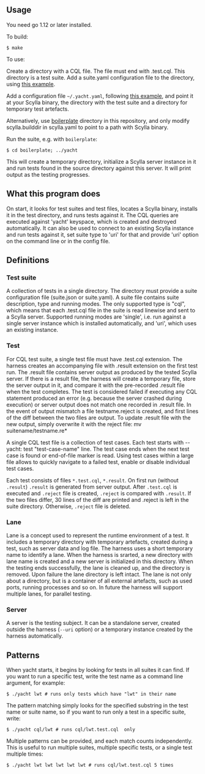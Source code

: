 Usage
-----

You need go 1.12 or later installed.

To build:

    $ make

To use:

Create a directory with a CQL file. The file must end with .test.cql. 
This directory is a test suite. Add a suite.yaml configuration file to the
directory, using [this example](https://github.com/kostja/yacht/blob/master/example.suite.yaml).

Add a configuration file `~/.yacht.yaml`, following [this example](https://github.com/kostja/yacht/blob/master/example.yacht.yaml), 
and point it at your Scylla binary, the directory with the test suite and a
directory for temporary test artefacts.

Alternatively, use [boilerplate](https://github.com/kostja/yacht/blob/master/boilerplate) 
directory in this repository, and only modify scylla.builddir in scylla.yaml to 
point to a path with Scylla binary.

Run the suite, e.g. with `boilerplate`:

    $ cd boilerplate; ../yacht

This will create a temporary directory, initialize a Scylla server instance
in it and run tests found in the source directory against this server. It
will print output as the testing progresses.

What this program does
----------------------

On start, it looks for test suites and test files, locates a Scylla binary,
installs it in the test directory, and runs tests against it.
The CQL queries are executed against 'yacht' keyspace, which is created
and destroyed automatically.
It can also be used to connect to an existing Scylla instance and run tests
against it, set suite type to 'uri' for that and provide 'uri' option
on the command line or in the config file.

## Definitions

### Test suite

A collection of tests in a single directory. The directory must provide a
suite configuration file (suite.json or suite.yaml). A suite file
contains suite description, type and running modes.
The only supported type is "cql", which means that each .test.cql file in
the suite is read linewise and sent to a Scylla server. Supported
running modes are 'single', i.e. run against a single server instance
which is installed automatically, and 'uri', which uses an existing
instance.

### Test

For CQL test suite, a single test file must have .test.cql extension.
The harness creates an accompanying file with .result extension on the first
test run. The .result file contains server output as produced by the tested
Scylla server. If there
is a result file, the harness will create a temporary file, store the server
output in it, and compare it with the pre-recorded .result file when the
test completes. The test is considered failed if executing any CQL statement
produced an error (e.g.  because the server crashed during execution) or server
output does not match one recorded in .result file. In the event of output
mismatch a file testname.reject is created, and first lines of the diff
between the two files are output. To update .result file with the new
output, simply overwrite it with the reject file:
    mv suitename/testname.re*

A single CQL test file is a collection of test cases. Each test starts with
-- yacht: test "test-case-name" line. The test case ends when the next test
case is found or end-of-file marker is read. Using test cases within a large
file allows to quickly navigate to a failed test, enable or disable
individual test cases.

Each test consists of files `*.test.cql`, `*.result`.
On first run (without `.result`) `.result` is generated from server output.
After `.test.cql` is executed and `.reject` file is created, `.reject` is
compared with `.result`. If the two files differ, 30 lines of the diff
are printed and .reject is left in the suite directory. Otherwise,
`.reject` file is deleted.

### Lane

Lane is a concept used to represent the runtime environment of a test. It
includes a temporary directory with temporary artefacts, created during a
test, such as server data and log file. The harness uses a short temporary
name to identify a lane. When the harness is srarted, a new directory with
lane name is created and a new server is initialized in this directory.
When the testing ends successfully, the lane is cleaned up, and the
directory is removed. Upon failure the lane directory is left intact. The
lane is not only about a directory, but is a container of all external
artefacts, such as used ports, running processes and so on. In future the
harness will support multiple lanes, for parallel testing.

### Server

A server is the testing subject. It can be a standalone server, created
outside the harness (`--uri` option) or a temporary instance created by the
harness automatically.

Patterns
--------

When yacht starts, it begins by looking for tests in all suites it can find.
If you want to run a specific test, write the test name as a command line
argument, for example:

    $ ./yacht lwt # runs only tests which have "lwt" in their name

The pattern matching simply looks for the specified substring in the test
name or suite name, so if you want to run only a test in a specific suite,
write:

    $ ./yacht cql/lwt # runs cql/lwt.test.cql  only

Multiple patterns can be provided, and each match counts independently.
This is useful to run multiple suites, multiple specific tests, or
a single test multiple times:

    $ ./yacht lwt lwt lwt lwt lwt # runs cql/lwt.test.cql 5 times

